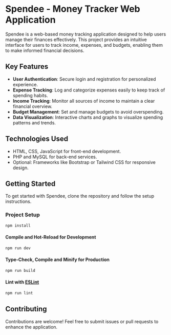 # Spendee - Money Tracker Web Application

Spendee is a web-based money tracking application designed to help users manage their finances effectively. This project provides an intuitive interface for users to track income, expenses, and budgets, enabling them to make informed financial decisions.

## Key Features

- **User Authentication**: Secure login and registration for personalized experience.
- **Expense Tracking**: Log and categorize expenses easily to keep track of spending habits.
- **Income Tracking**: Monitor all sources of income to maintain a clear financial overview.
- **Budget Management**: Set and manage budgets to avoid overspending.
- **Data Visualization**: Interactive charts and graphs to visualize spending patterns and trends.

## Technologies Used

- HTML, CSS, JavaScript for front-end development.
- PHP and MySQL for back-end services.
- Optional: Frameworks like Bootstrap or Tailwind CSS for responsive design.

## Getting Started

To get started with Spendee, clone the repository and follow the setup instructions.

### Project Setup

```sh
npm install
```

#### Compile and Hot-Reload for Development

```sh
npm run dev
```

#### Type-Check, Compile and Minify for Production

```sh
npm run build
```

#### Lint with [ESLint](https://eslint.org/)

```sh
npm run lint
```

## Contributing

Contributions are welcome! Feel free to submit issues or pull requests to enhance the application.
